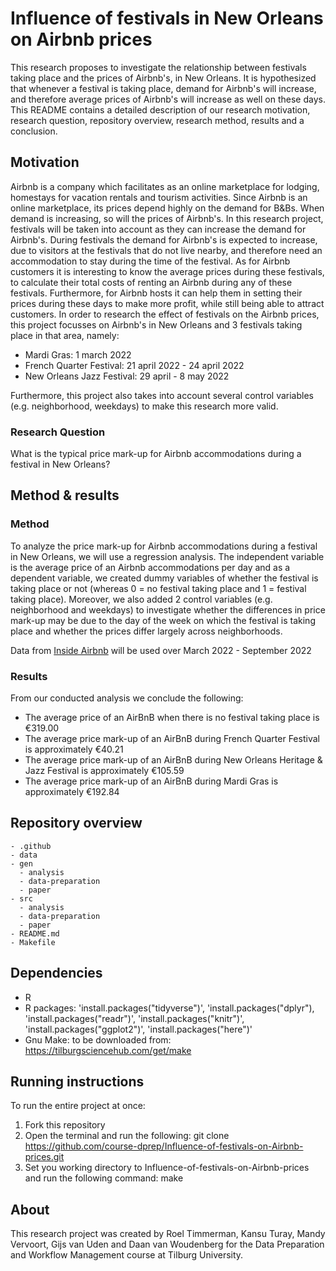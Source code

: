 # Influence of festivals in New Orleans on Airbnb prices

This research proposes to investigate the relationship between festivals taking place and the prices of Airbnb's, in New Orleans. It is hypothesized that whenever a festival is taking place, demand for Airbnb's will increase, and therefore average prices of Airbnb's will increase as well on these days. This README contains a detailed description of our research motivation, research question, repository overview, research method, results and a conclusion.

## Motivation

Airbnb is a company which facilitates as an online marketplace for lodging, homestays for vacation rentals and tourism activities. Since Airbnb is an online marketplace, its prices depend highly on the demand for B&Bs. When demand is increasing, so will the prices of Airbnb's. In this research project, festivals will be taken into account as they can increase the demand for Airbnb's. During festivals the demand for Airbnb's is expected to increase, due to visitors at the festivals that do not live nearby, and therefore need an accommodation to stay during the time of the festival. As for Airbnb customers it is interesting to know the average prices during these festivals, to calculate their total costs of renting an Airbnb during any of these festivals. Furthermore, for Airbnb hosts it can help them in setting their prices during these days to make more profit, while still being able to attract customers. In order to research the effect of festivals on the Airbnb prices, this project focusses on Airbnb's in New Orleans and 3 festivals taking place in that area, namely:

-   Mardi Gras: 1 march 2022
-   French Quarter Festival: 21 april 2022 - 24 april 2022
-   New Orleans Jazz Festival: 29 april - 8 may 2022

Furthermore, this project also takes into account several control variables (e.g. neighborhood, weekdays) to make this research more valid.

### Research Question

What is the typical price mark-up for Airbnb accommodations during a festival in New Orleans?

## Method & results

### Method

To analyze the price mark-up for Airbnb accommodations during a festival in New Orleans, we will use a regression analysis. The independent variable is the average price of an Airbnb accommodations per day and as a dependent variable, we created dummy variables of whether the festival is taking place or not (whereas 0 = no festival taking place and 1 = festival taking place). Moreover, we also added 2 control variables (e.g. neighborhood and weekdays) to investigate whether the differences in price mark-up may be due to the day of the week on which the festival is taking place and whether the prices differ largely across neighborhoods.

Data from [Inside Airbnb](http://insideairbnb.com/new-orleans) will be used over March 2022 - September 2022

### Results

From our conducted analysis we conclude the following:

-   The average price of an AirBnB when there is no festival taking place is €319.00
-   The average price mark-up of an AirBnB during French Quarter Festival is approximately €40.21
-   The average price mark-up of an AirBnB during New Orleans Heritage & Jazz Festival is approximately €105.59
-   The average price mark-up of an AirBnB during Mardi Gras is approximately €192.84

## Repository overview

    - .github
    - data
    - gen
      - analysis
      - data-preparation
      - paper
    - src
      - analysis
      - data-preparation
      - paper
    - README.md
    - Makefile

## Dependencies
-   R
-   R packages: 'install.packages("tidyverse")', 'install.packages("dplyr"), 'install.packages("readr")', 'install.packages("knitr")', 'install.packages("ggplot2")', 'install.packages("here")'
-   Gnu Make: to be downloaded from: https://tilburgsciencehub.com/get/make

## Running instructions

To run the entire project at once:
1. Fork this repository
2. Open the terminal and run the following: git clone https://github.com/course-dprep/Influence-of-festivals-on-Airbnb-prices.git
3. Set you working directory to Influence-of-festivals-on-Airbnb-prices and run the following command: make

## About

This research project was created by Roel Timmerman, Kansu Turay, Mandy Vervoort, Gijs van Uden and Daan van Woudenberg for the Data Preparation and Workflow Management course at Tilburg University.
